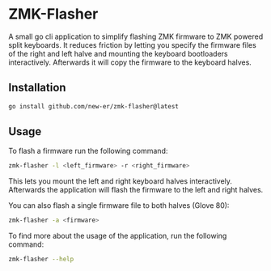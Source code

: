 # ZMK-Flasher

A small go cli application to simplify flashing ZMK firmware to ZMK powered split keyboards.
It reduces friction by letting you specify the firmware files of the right and left halve and mounting the keyboard bootloaders interactively.
Afterwards it will copy the firmware to the keyboard halves.

## Installation

```bash
go install github.com/new-er/zmk-flasher@latest
```

## Usage

To flash a firmware run the following command:
```bash
zmk-flasher -l <left_firmware> -r <right_firmware>
```
This lets you mount the left and right keyboard halves interactively.
Afterwards the application will flash the firmware to the left and right halves.

You can also flash a single firmware file to both halves (Glove 80):
```bash
zmk-flasher -a <firmware>
```

To find more about the usage of the application, run the following command:
```bash
zmk-flasher --help
```
